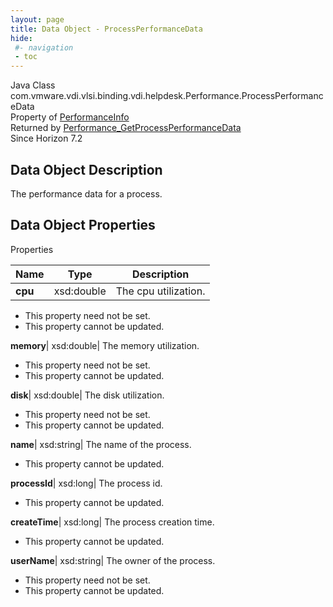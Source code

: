 ```yaml
---
layout: page
title: Data Object - ProcessPerformanceData
hide:
 #- navigation
 - toc
---
```






Java Class
    com.vmware.vdi.vlsi.binding.vdi.helpdesk.Performance.ProcessPerformanceData  
Property of
     [PerformanceInfo](vdi.helpdesk.Performance.PerformanceInfo.md#field_detail)  
Returned by
     [Performance_GetProcessPerformanceData](vdi.helpdesk.Performance.md#getProcessPerformanceData)  
Since 
    Horizon 7.2

## Data Object Description 

The performance data for a process. 

## Data Object Properties

Properties

Name |  Type |  Description   
---|---|---  
**cpu**|  xsd:double|  The cpu utilization.   


* This property need not be set.
* This property cannot be updated.

  
**memory**|  xsd:double|  The memory utilization.   


* This property need not be set.
* This property cannot be updated.

  
**disk**|  xsd:double|  The disk utilization.   


* This property need not be set.
* This property cannot be updated.

  
**name**|  xsd:string|  The name of the process.   


* This property cannot be updated.

  
**processId**|  xsd:long|  The process id.   


* This property cannot be updated.

  
**createTime**|  xsd:long|  The process creation time.   


* This property cannot be updated.

  
**userName**|  xsd:string|  The owner of the process.   


* This property need not be set.
* This property cannot be updated.

  
  
  
  
  
  

